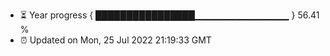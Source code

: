 - ⏳ Year progress { ████████████████▁▁▁▁▁▁▁▁▁▁▁▁▁▁ } 56.41 %
- ⏰ Updated on Mon, 25 Jul 2022 21:19:33 GMT

